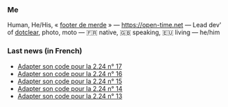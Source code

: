 ### Me

Human, He/His, « [footer de merde](https://open-time.net/post/2013/07/17/La-veritable-histoire-du-Footer-de-merde-) » — https://open-time.net — Lead dev' of [dotclear](https://git.dotclear.org/dev/dotclear), photo, moto — 🇫🇷 native, 🇬🇧 speaking, 🇪🇺 living — he/him

### Last news (in French)

<!-- BLOG-POST-LIST:START -->
- [Adapter son code pour la 2.24 n° 17](https://open-time.net/post/2022/11/06/Adapter-son-code-pour-la-224-n-17)
- [Adapter son code pour la 2.24 n° 16](https://open-time.net/post/2022/11/05/Adapter-son-code-pour-la-224-n-16)
- [Adapter son code pour la 2.24 n° 15](https://open-time.net/post/2022/11/04/Adapter-son-code-pour-la-224-n-15)
- [Adapter son code pour la 2.24 n° 14](https://open-time.net/post/2022/11/03/Adapter-son-code-pour-la-224-n-14)
- [Adapter son code pour la 2.24 n° 13](https://open-time.net/post/2022/11/02/Adapter-son-code-pour-la-224-n-13)
<!-- BLOG-POST-LIST:END -->
